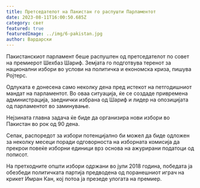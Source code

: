 ```yaml
---
title: Претседателот на Пакистан го распушти Парламентот
date: 2023-08-11T16:00:50.685Z
category: свет
featured: true
featuredImage: ../img/6-pakistan.jpg
author: Вардарски
---
```

Пакистанскиот парламент беше распуштен од претседателот по совет на премиерот Шехбаз Шариф. Земјата го подготвува теренот за национални избори во услови на политичка и економска криза, пишува Ројтерс.

Одлуката е донесена само неколку дена пред истекот на петгодишниот мандат на парламентот. Во оваа ситуација, ќе се создаде привремена администрација, заеднички избрана од Шариф и лидер на опозицијата од парламентот во заминување.

Нејзината главна задача ќе биде да организира нови избори во Пакистан во рок од 90 дена.

Сепак, распоредот за избори потенцијално би можел да биде одложен за неколку месеци поради одговорноста на изборната комисија да прекрои повеќе изборни единици врз основа на ажурирани податоци од пописот.

На претходните општи избори одржани во јули 2018 година, победата ја обезбеди политичката партија предводена од поранешниот играч на крикет Имран Кан, кој потоа ја презеде улогата на премиер.